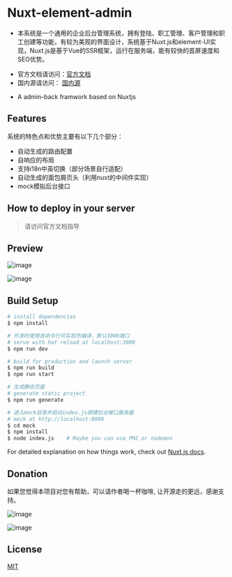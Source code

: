 # Nuxt-element-admin

* 本系统是一个通用的企业后台管理系统，拥有登陆、职工管理、客户管理和职工创建等功能，有较为美观的界面设计，系统基于Nuxt.js和element-UI实现，Nuxt.js是基于Vue的SSR框架，运行在服务端，能有较快的首屏速度和SEO优势。
- 官方文档请访问：[官方文档](https://veryhandsomeboy.github.io/Nuxt-element-admin/)
- 国内源请访问： [国内源](https://superting-shine.gitee.io/nuxt-element-admin/)

* A admin-back framwork based on Nuxtjs 

## Features

系统的特色点和优势主要有以下几个部分：
* 自动生成的路由配置
* 自响应的布局
* 支持i18n中英切换（部分场景自行适配）
* 自动生成的面包屑页头（利用nuxt的中间件实现）
* mock模拟后台接口

## How to deploy in your server
>  请访问官方文档指导

## Preview
![image](https://github.com/VeryHandSomeBoy/Nuxt-element-admin/blob/master/static/StaffMange.png)

![image](https://github.com/VeryHandSomeBoy/Nuxt-element-admin/blob/master/static/StaffCreate.png)

## Build Setup

```bash
# install dependencies
$ npm install

# 开发时使用该命令行可实现热编译，默认3000端口
# serve with hot reload at localhost:3000
$ npm run dev

# build for production and launch server
$ npm run build
$ npm run start

# 生成静态页面
# generate static project
$ npm run generate

# 进入mock目录并启动index.js搭建后台接口服务器
# mock at http://localhost:8090
$ cd mock
$ npm install
$ node index.js    # Maybe you can use PM2 or nodemon
```

For detailed explanation on how things work, check out [Nuxt.js docs](https://nuxtjs.org).

## Donation
如果您觉得本项目对您有帮助，可以请作者喝一杯咖啡, 让开源走的更远，感谢支持。

![image](https://github.com/VeryHandSomeBoy/Nuxt-element-admin/blob/master/static/wechat.jpg)

![image](https://github.com/VeryHandSomeBoy/Nuxt-element-admin/blob/master/static/alipay.jpg)

## License
[MIT](LICENSE)